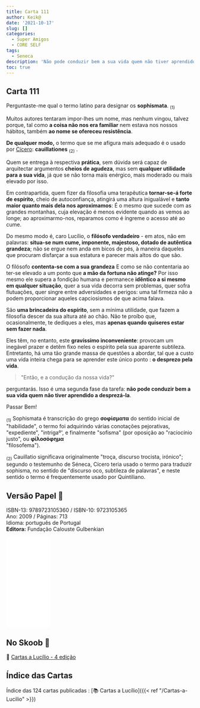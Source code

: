 ```yaml
---
title: Carta 111
author: Keik@
date: '2021-10-17'
slug: []
categories:
  - Super Amigos
  - CORE SELF
tags:
  - Seneca
description: 'Não pode conduzir bem a sua vida quem não tiver aprendido a desprezá-la.'
toc: true
---
```


## Carta 111

Perguntaste-me qual o termo latino para designar os **sophismata**. <sub>(1)</sub>

Muitos autores tentaram impor-lhes um nome, mas nenhum vingou, talvez porque, tal como **a coisa não nos era familiar** nem estava nos nossos hábitos, também **ao nome se ofereceu resistência**.

**De qualquer modo,** o termo que se me afigura mais adequado é o usado por [Cícero](https://pt.wikipedia.org/wiki/C%C3%ADcero): **cauillationes** <sub>(2)</sub> .

Quem se entrega à respectiva **prática**, sem dúvida será capaz de arquitectar argumentos **cheios de agudeza**, mas sem **qualquer utilidade para a sua vida**, já que se não torna mais enérgico, mais moderado ou mais elevado por isso.

Em contrapartida, quem fizer da filosofia uma terapêutica **tornar-se-á forte de espírito**, cheio de autoconfiança, atingirá uma altura inigualável e **tanto maior quanto mais dela nos aproximamos**: É o mesmo que sucede com as grandes montanhas, cuja elevação é menos evidente quando as vemos ao longe; ao aproximarmo-nos, reparamos como é íngreme o acesso até ao cume.

Do mesmo modo é, caro Lucílio, o **filósofo verdadeiro** - em atos, não em palavras: **situa-se num cume, imponente, majestoso, dotado de autêntica grandeza**; não se ergue nem anda em bicos de pés, à maneira daqueles que procuram disfarçar a sua estatura e parecer mais altos do que são.

O filósofo **contenta-se com a sua grandeza** E como se não contentaria ao ter-se elevado a um ponto que **a mão da fortuna não atinge?** Por isso mesmo ele supera a fondição humana e permanece **idêntico a si mesmo em qualquer situação**, quer a sua vida decorra sem problemas, quer sofra flutuações, quer singre entre adversidades e perigos: uma tal firmeza não a podem proporcionar aqueles capciosismos de que acima falava.

São **uma brincadeira do espírito**, sem a mínima utilidade, que fazem a filosofia descer da sua altura até ao chão. Não te proíbo que, ocasionalmente, te dediques a eles, mas **apenas quando quiseres estar sem fazer nada**.

Eles têm, no entanto, este **gravíssimo inconveniente**: provocam um inegável prazer e detêm fixo neles o espírito pela sua aparente subtileza. Entretanto, há uma tão grande massa de questões a abordar, tal que a custo uma vida inteira chega para se aprender este único ponto : **o desprezo pela vida**.

> "Então, e a condução da nossa vida?"

perguntarás. Isso é uma segunda fase da tarefa: **não pode conduzir bem a sua vida quem não tiver aprendido a desprezá-la**.

Passar Bem!

<sub>(1)</sub> Sophismata é transcrição do grego **σοφίσματα** do sentido inicial de "habilidade", o termo foi adquirindo várias conotações pejorativas, "expediente", "intrigaº', e finalmente "sofisma" (por oposição ao "raciocínio justo", ou **φίλοσόφημα**  
"filosofema").

<sub>(2)</sub> Cauillatio significava originalmente "troça, discurso trocista, irónico"; segundo o testemunho de Séneca, Cícero teria usado o termo para traduzir sophisma, no sentido de "discurso oco, subtileza de palavras", e neste sentido o termo é frequentemente usado por Quintiliano.

## Versão Papel :book:

ISBN-13: 9789723105360 / ISBN-10: 9723105365  
Ano: 2009 / Páginas: 713  
Idioma: português de Portugal   
**Editora:** Fundação Calouste Gulbenkian

<iframe style="width:120px;height:240px;" marginwidth="0" marginheight="0" scrolling="no" frameborder="0" src="//ws-na.amazon-adsystem.com/widgets/q?ServiceVersion=20070822&OneJS=1&Operation=GetAdHtml&MarketPlace=BR&source=ac&ref=tf_til&ad_type=product_link&tracking_id=mundodekeika-20&marketplace=amazon&amp;region=BR&placement=9723105365&asins=9723105365&linkId=fb8dc16224bc0c2b7943ec769c5b5905&show_border=true&link_opens_in_new_window=true&price_color=333333&title_color=0066c0&bg_color=ffffff">
    </iframe>


## No Skoob :eagle:

:book: [Cartas a Lucílio - 4 edição](https://www.skoob.com.br/cartas-a-lucilio-37684ed41245.html)


## Índice das Cartas

Índice das 124 cartas publicadas : [📚 Cartas a Lucílio]({{< ref "/Cartas-a-Lucilio" >}})